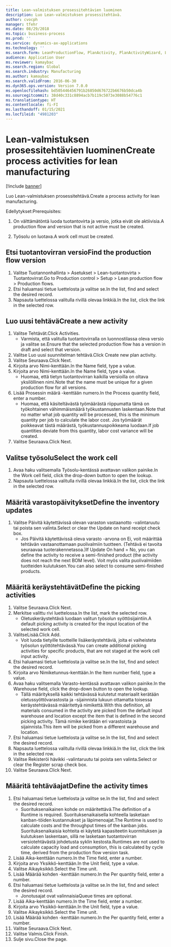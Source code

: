 ```yaml
---
title: Lean-valmistuksen prosessitehtävien luominen
description: Luo Lean-valmistuksen prosessitehtävä.
author: cvocph
manager: tfehr
ms.date: 08/29/2018
ms.topic: business-process
ms.prod: ''
ms.service: dynamics-ax-applications
ms.technology: ''
ms.search.form: LeanProductionFlow, PlanActivity, PlanActivityWizard, LeanWorkCellLookup, InventLocationIdLookup, PlanActivityDetails, KanbanJobPickingListPart
audience: Application User
ms.reviewer: kamaybac
ms.search.region: Global
ms.search.industry: Manufacturing
ms.author: kamaybac
ms.search.validFrom: 2016-06-30
ms.dyn365.ops.version: Version 7.0.0
ms.openlocfilehash: bd505446456791b26850d676722b6676b50dca4b
ms.sourcegitcommit: 38d40c331c8894acb7b119c5073e3088b54776c1
ms.translationtype: HT
ms.contentlocale: fi-FI
ms.lasthandoff: 01/15/2021
ms.locfileid: "4981203"
---
```

# <a name="create-process-activities-for-lean-manufacturing"></a><span data-ttu-id="4ce4b-103">Lean-valmistuksen prosessitehtävien luominen</span><span class="sxs-lookup"><span data-stu-id="4ce4b-103">Create process activities for lean manufacturing</span></span>

[!include [banner](../../includes/banner.md)]

<span data-ttu-id="4ce4b-104">Luo Lean-valmistuksen prosessitehtävä.</span><span class="sxs-lookup"><span data-stu-id="4ce4b-104">Create a process activity for lean manufacturing.</span></span> 

<span data-ttu-id="4ce4b-105">Edellytykset:</span><span class="sxs-lookup"><span data-stu-id="4ce4b-105">Prerequisites:</span></span> 

1. <span data-ttu-id="4ce4b-106">On välttämätöntä luoda tuotantovirta ja versio, jotka eivät ole aktiivisia.</span><span class="sxs-lookup"><span data-stu-id="4ce4b-106">A production flow and version that is not active must be created.</span></span>

2. <span data-ttu-id="4ce4b-107">Työsolu on luotava.</span><span class="sxs-lookup"><span data-stu-id="4ce4b-107">A work cell must be created.</span></span>


## <a name="find-the-production-flow-version"></a><span data-ttu-id="4ce4b-108">Etsi tuotantovirran versio</span><span class="sxs-lookup"><span data-stu-id="4ce4b-108">Find the production flow version</span></span>
1. <span data-ttu-id="4ce4b-109">Valitse Tuotannonhallinta > Asetukset > Lean-tuotantovirta > Tuotantovirrat.</span><span class="sxs-lookup"><span data-stu-id="4ce4b-109">Go to Production control > Setup > Lean production flow > Production flows.</span></span>
2. <span data-ttu-id="4ce4b-110">Etsi haluamasi tietue luettelosta ja valitse se.</span><span class="sxs-lookup"><span data-stu-id="4ce4b-110">In the list, find and select the desired record.</span></span>
3. <span data-ttu-id="4ce4b-111">Napsauta luettelossa valitulla rivillä olevaa linkkiä.</span><span class="sxs-lookup"><span data-stu-id="4ce4b-111">In the list, click the link in the selected row.</span></span>

## <a name="create-a-new-activity"></a><span data-ttu-id="4ce4b-112">Luo uusi tehtävä</span><span class="sxs-lookup"><span data-stu-id="4ce4b-112">Create a new activity</span></span>
1. <span data-ttu-id="4ce4b-113">Valitse Tehtävät.</span><span class="sxs-lookup"><span data-stu-id="4ce4b-113">Click Activities.</span></span>
    * <span data-ttu-id="4ce4b-114">Varmista, että valitulla tuotantovirralla on luonnostilassa oleva versio ja valitse se.</span><span class="sxs-lookup"><span data-stu-id="4ce4b-114">Ensure that the selected production flow has a version in draft and select that version.</span></span>  
2. <span data-ttu-id="4ce4b-115">Valitse Luo uusi suunnitelman tehtävä.</span><span class="sxs-lookup"><span data-stu-id="4ce4b-115">Click Create new plan activity.</span></span>
3. <span data-ttu-id="4ce4b-116">Valitse Seuraava.</span><span class="sxs-lookup"><span data-stu-id="4ce4b-116">Click Next.</span></span>
4. <span data-ttu-id="4ce4b-117">Kirjoita arvo Nimi-kenttään.</span><span class="sxs-lookup"><span data-stu-id="4ce4b-117">In the Name field, type a value.</span></span>
5. <span data-ttu-id="4ce4b-118">Kirjoita arvo Nimi-kenttään.</span><span class="sxs-lookup"><span data-stu-id="4ce4b-118">In the Name field, type a value.</span></span>
    * <span data-ttu-id="4ce4b-119">Huomaa, että tietyn tuotantovirran kaikilla versioilla on oltava yksilöllinen nimi.</span><span class="sxs-lookup"><span data-stu-id="4ce4b-119">Note that the name must be unique for a given production flow for all versions.</span></span>  
6. <span data-ttu-id="4ce4b-120">Lisää Prosessin määrä -kenttään numero.</span><span class="sxs-lookup"><span data-stu-id="4ce4b-120">In the Process quantity field, enter a number.</span></span>
    * <span data-ttu-id="4ce4b-121">Huomaa, että käsiteltävästä työmäärästä riippumatta tämä on työkohtainen vähimmäismäärä työkustannusten laskentaan.</span><span class="sxs-lookup"><span data-stu-id="4ce4b-121">Note that no matter what job quantity will be processed, this is the minimum quantity per job to calculate the labor cost.</span></span> <span data-ttu-id="4ce4b-122">Jos työmäärät poikkeavat tästä määrästä, työkustannuspoikkeama luodaan.</span><span class="sxs-lookup"><span data-stu-id="4ce4b-122">If job quantities deviate from this quantity, labor cost variance will be created.</span></span>  
7. <span data-ttu-id="4ce4b-123">Valitse Seuraava.</span><span class="sxs-lookup"><span data-stu-id="4ce4b-123">Click Next.</span></span>

## <a name="select-the-work-cell"></a><span data-ttu-id="4ce4b-124">Valitse työsolu</span><span class="sxs-lookup"><span data-stu-id="4ce4b-124">Select the work cell</span></span>
1. <span data-ttu-id="4ce4b-125">Avaa haku valitsemalla Työsolu-kentässä avattavan valikon painike.</span><span class="sxs-lookup"><span data-stu-id="4ce4b-125">In the Work cell field, click the drop-down button to open the lookup.</span></span>
2. <span data-ttu-id="4ce4b-126">Napsauta luettelossa valitulla rivillä olevaa linkkiä.</span><span class="sxs-lookup"><span data-stu-id="4ce4b-126">In the list, click the link in the selected row.</span></span>

## <a name="define-the-inventory-updates"></a><span data-ttu-id="4ce4b-127">Määritä varastopäivitykset</span><span class="sxs-lookup"><span data-stu-id="4ce4b-127">Define the inventory updates</span></span>
1. <span data-ttu-id="4ce4b-128">Valitse Päivitä käytettävissä olevan varaston vastaanotto -valintaruutu tai poista sen valinta.</span><span class="sxs-lookup"><span data-stu-id="4ce4b-128">Select or clear the Update on hand receipt check box.</span></span>
    * <span data-ttu-id="4ce4b-129">Jos Päivitä käytettävissä oleva varasto -arvona on Ei, voit määrittää tehtävän vastaanottamaan puolivalmiin tuotteen. (Tehtävä ei tavoita seuraavaa tuoterakennetasoa.)</span><span class="sxs-lookup"><span data-stu-id="4ce4b-129">If Update On hand = No, you can define the activity to receive a semi-finished product (the activity does not reach the next BOM level).</span></span>    <span data-ttu-id="4ce4b-130">Voit myös valita puolivalmiiden tuotteiden kulutuksen.</span><span class="sxs-lookup"><span data-stu-id="4ce4b-130">You can also select to consume semi-finished products.</span></span>  

## <a name="define-the-picking-activities"></a><span data-ttu-id="4ce4b-131">Määritä keräystehtävät</span><span class="sxs-lookup"><span data-stu-id="4ce4b-131">Define the picking activities</span></span>
1. <span data-ttu-id="4ce4b-132">Valitse Seuraava.</span><span class="sxs-lookup"><span data-stu-id="4ce4b-132">Click Next.</span></span>
2. <span data-ttu-id="4ce4b-133">Merkitse valittu rivi luettelossa.</span><span class="sxs-lookup"><span data-stu-id="4ce4b-133">In the list, mark the selected row.</span></span>
    * <span data-ttu-id="4ce4b-134">Oletuskeräystehtävä luodaan valitun työsolun syöttösijaintiin.</span><span class="sxs-lookup"><span data-stu-id="4ce4b-134">A default picking activity is created for the input location of the selected work cell.</span></span>  
3. <span data-ttu-id="4ce4b-135">ValitseLisää.</span><span class="sxs-lookup"><span data-stu-id="4ce4b-135">Click Add.</span></span>
    * <span data-ttu-id="4ce4b-136">Voit luoda tietyille tuotteille lisäkeräystehtäviä, joita ei vaiheisteta työsolun syöttötehtävässä.</span><span class="sxs-lookup"><span data-stu-id="4ce4b-136">You can create additional picking activities for specific products, that are not staged at the work cell input activity.</span></span>  
4. <span data-ttu-id="4ce4b-137">Etsi haluamasi tietue luettelosta ja valitse se.</span><span class="sxs-lookup"><span data-stu-id="4ce4b-137">In the list, find and select the desired record.</span></span>
5. <span data-ttu-id="4ce4b-138">Kirjoita arvo Nimiketunnus-kenttään.</span><span class="sxs-lookup"><span data-stu-id="4ce4b-138">In the Item number field, type a value.</span></span>
6. <span data-ttu-id="4ce4b-139">Avaa haku valitsemalla Varasto-kentässä avattavan valikon painike.</span><span class="sxs-lookup"><span data-stu-id="4ce4b-139">In the Warehouse field, click the drop-down button to open the lookup.</span></span>
    * <span data-ttu-id="4ce4b-140">Tällä määrityksellä kaikki tehtävässä kulutetut materiaalit kerätään oletussyöttövarastosta ja -sijainnista lukuun ottamatta toisessa keräystehtävässä määritettyä nimikettä.</span><span class="sxs-lookup"><span data-stu-id="4ce4b-140">With this definition, all materials consumed in the activity are picked from the default input warehouse and location except the item that is defined in the second picking activity.</span></span> <span data-ttu-id="4ce4b-141">Tämä nimike kerätään eri varastoista ja sijainnista.</span><span class="sxs-lookup"><span data-stu-id="4ce4b-141">This item will be picked from a different warehouse and location.</span></span>  
7. <span data-ttu-id="4ce4b-142">Etsi haluamasi tietue luettelosta ja valitse se.</span><span class="sxs-lookup"><span data-stu-id="4ce4b-142">In the list, find and select the desired record.</span></span>
8. <span data-ttu-id="4ce4b-143">Napsauta luettelossa valitulla rivillä olevaa linkkiä.</span><span class="sxs-lookup"><span data-stu-id="4ce4b-143">In the list, click the link in the selected row.</span></span>
9. <span data-ttu-id="4ce4b-144">Valitse Rekisteröi hävikki -valintaruutu tai poista sen valinta.</span><span class="sxs-lookup"><span data-stu-id="4ce4b-144">Select or clear the Register scrap check box.</span></span>
10. <span data-ttu-id="4ce4b-145">Valitse Seuraava.</span><span class="sxs-lookup"><span data-stu-id="4ce4b-145">Click Next.</span></span>

## <a name="define-the-activity-times"></a><span data-ttu-id="4ce4b-146">Määritä tehtäväajat</span><span class="sxs-lookup"><span data-stu-id="4ce4b-146">Define the activity times</span></span>
1. <span data-ttu-id="4ce4b-147">Etsi haluamasi tietue luettelosta ja valitse se.</span><span class="sxs-lookup"><span data-stu-id="4ce4b-147">In the list, find and select the desired record.</span></span>
    * <span data-ttu-id="4ce4b-148">Suorituksenaikainen kohde on määritettävä.</span><span class="sxs-lookup"><span data-stu-id="4ce4b-148">The definition of a Runtime is required.</span></span> <span data-ttu-id="4ce4b-149">Suorituksenaikaisella kohteella lasketaan kanban-töiden kustannukset ja läpimenoajat.</span><span class="sxs-lookup"><span data-stu-id="4ce4b-149">The Runtime is used to calculate costs and the throughput times of the kanban jobs.</span></span> <span data-ttu-id="4ce4b-150">Suorituksenaikaisia kohteita ei käytetä kapasiteetin kuormituksen ja kulutuksen laskentaan, sillä ne lasketaan tuotantovirran versiotehtävästä johdetusta syklin kestosta.</span><span class="sxs-lookup"><span data-stu-id="4ce4b-150">Runtimes are not used to calculate capacity load and consumption, this is calculated by cycle time, derived from the production flow version task.</span></span>  
2. <span data-ttu-id="4ce4b-151">Lisää Aika-kenttään numero.</span><span class="sxs-lookup"><span data-stu-id="4ce4b-151">In the Time field, enter a number.</span></span>
3. <span data-ttu-id="4ce4b-152">Kirjoita arvo Yksikkö-kenttään.</span><span class="sxs-lookup"><span data-stu-id="4ce4b-152">In the Unit field, type a value.</span></span>
4. <span data-ttu-id="4ce4b-153">Valitse Aikayksikkö.</span><span class="sxs-lookup"><span data-stu-id="4ce4b-153">Select the Time unit.</span></span>
5. <span data-ttu-id="4ce4b-154">Lisää Määrää kohden -kenttään numero.</span><span class="sxs-lookup"><span data-stu-id="4ce4b-154">In the Per quantity field, enter a number.</span></span>
6. <span data-ttu-id="4ce4b-155">Etsi haluamasi tietue luettelosta ja valitse se.</span><span class="sxs-lookup"><span data-stu-id="4ce4b-155">In the list, find and select the desired record.</span></span>
    * <span data-ttu-id="4ce4b-156">Jonotusajat ovat valinnaisia</span><span class="sxs-lookup"><span data-stu-id="4ce4b-156">Queue times are optional.</span></span>  
7. <span data-ttu-id="4ce4b-157">Lisää Aika-kenttään numero.</span><span class="sxs-lookup"><span data-stu-id="4ce4b-157">In the Time field, enter a number.</span></span>
8. <span data-ttu-id="4ce4b-158">Kirjoita arvo Yksikkö-kenttään.</span><span class="sxs-lookup"><span data-stu-id="4ce4b-158">In the Unit field, type a value.</span></span>
9. <span data-ttu-id="4ce4b-159">Valitse Aikayksikkö.</span><span class="sxs-lookup"><span data-stu-id="4ce4b-159">Select the Time unit.</span></span>
10. <span data-ttu-id="4ce4b-160">Lisää Määrää kohden -kenttään numero.</span><span class="sxs-lookup"><span data-stu-id="4ce4b-160">In the Per quantity field, enter a number.</span></span>
11. <span data-ttu-id="4ce4b-161">Valitse Seuraava.</span><span class="sxs-lookup"><span data-stu-id="4ce4b-161">Click Next.</span></span>
12. <span data-ttu-id="4ce4b-162">Valitse Valmis.</span><span class="sxs-lookup"><span data-stu-id="4ce4b-162">Click Finish.</span></span>
13. <span data-ttu-id="4ce4b-163">Sulje sivu.</span><span class="sxs-lookup"><span data-stu-id="4ce4b-163">Close the page.</span></span>

